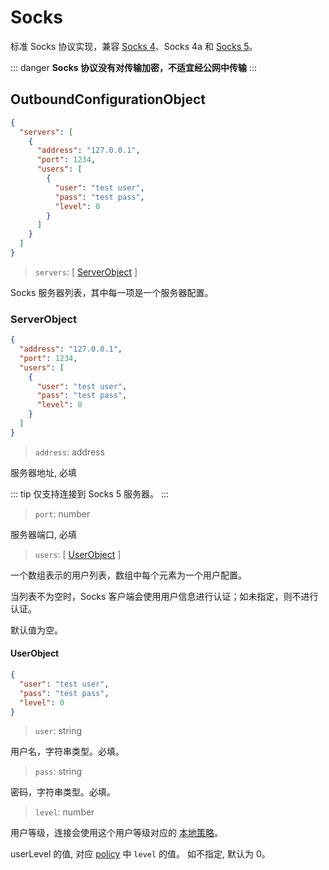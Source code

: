 # Socks

标准 Socks 协议实现，兼容 [Socks 4](http://ftp.icm.edu.pl/packages/socks/socks4/SOCKS4.protocol)、Socks 4a 和 [Socks 5](http://ftp.icm.edu.pl/packages/socks/socks4/SOCKS4.protocol)。

::: danger
**Socks 协议没有对传输加密，不适宜经公网中传输**
:::

## OutboundConfigurationObject

```json
{
  "servers": [
    {
      "address": "127.0.0.1",
      "port": 1234,
      "users": [
        {
          "user": "test user",
          "pass": "test pass",
          "level": 0
        }
      ]
    }
  ]
}
```

> `servers`: \[ [ServerObject](#serverobject) \]

Socks 服务器列表，其中每一项是一个服务器配置。

### ServerObject

```json
{
  "address": "127.0.0.1",
  "port": 1234,
  "users": [
    {
      "user": "test user",
      "pass": "test pass",
      "level": 0
    }
  ]
}
```

> `address`: address

服务器地址, 必填

::: tip
仅支持连接到 Socks 5 服务器。
:::

> `port`: number

服务器端口, 必填

> `users`: \[ [UserObject](#userobject) \]

一个数组表示的用户列表，数组中每个元素为一个用户配置。

当列表不为空时，Socks 客户端会使用用户信息进行认证；如未指定，则不进行认证。

默认值为空。

#### UserObject

```json
{
  "user": "test user",
  "pass": "test pass",
  "level": 0
}
```

> `user`: string

用户名，字符串类型。必填。

> `pass`: string

密码，字符串类型。必填。

> `level`: number

用户等级，连接会使用这个用户等级对应的 [本地策略](../policy.md#levelpolicyobject)。

userLevel 的值, 对应 [policy](../policy.md#policyobject) 中 `level` 的值。 如不指定, 默认为 0。
